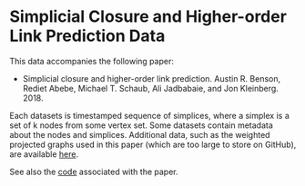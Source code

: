 # Simplicial Closure and Higher-order Link Prediction Data

This data accompanies the following paper:

- Simplicial closure and higher-order link prediction.
  Austin R. Benson, Rediet Abebe, Michael T. Schaub, Ali Jadbabaie, and Jon Kleinberg.
  2018.

Each datasets is timestamped sequence of simplices, where a simplex is a set of
k nodes from some vertex set. Some datasets contain metadata about the nodes
and simplices. Additional data, such as the weighted projected graphs used
in this paper (which are too large to store on GitHub), are available [here](http://www.cs.cornell.edu/~arb/data/index.html).

See also the [code](https://github.com/arbenson/ScHoLP-Tutorial) associated with the paper.

